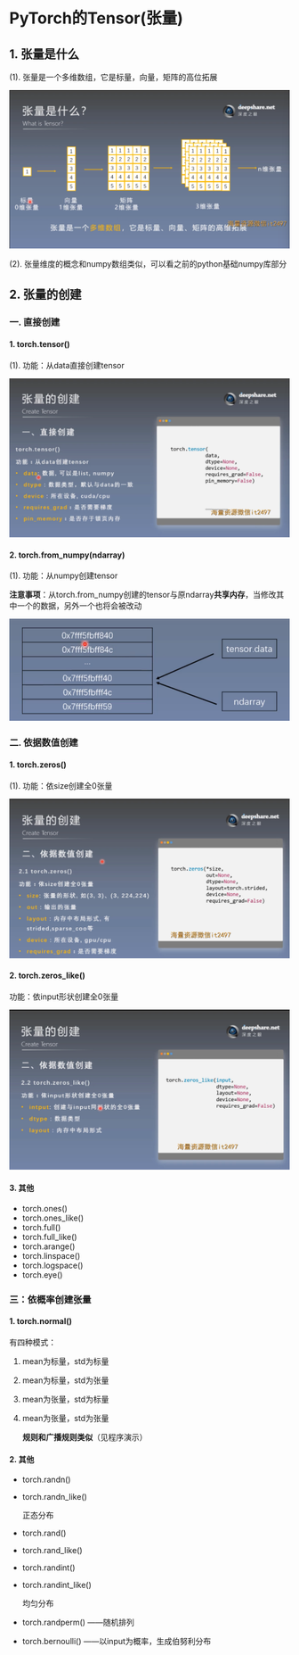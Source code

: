 # PyTorch的Tensor(张量)
## 1. 张量是什么

(1). 张量是一个多维数组，它是标量，向量，矩阵的高位拓展

![1](docs/折叠/待整理/知识库/计算机和硬件/折叠/ai-self-learning-main/从python开始的ai学习/深度学习%20pytorch/1.张量简介与创建/pcs/1.png "tensor")

(2). 张量维度的概念和numpy数组类似，可以看之前的python基础numpy库部分

## 2. 张量的创建
### 一. 直接创建
#### 1. torch.tensor()

(1). 功能：从data直接创建tensor

![2](docs/折叠/待整理/知识库/计算机和硬件/折叠/ai-self-learning-main/从python开始的ai学习/深度学习%20pytorch/1.张量简介与创建/pcs/2.png "2")
#### 2. torch.from_numpy(ndarray)
(1). 功能：从numpy创建tensor

**注意事项**：从torch.from_numpy创建的tensor与原ndarray**共享内存**，当修改其中一个的数据，另外一个也将会被改动

![3](docs/折叠/待整理/知识库/计算机和硬件/折叠/ai-self-learning-main/从python开始的ai学习/深度学习%20pytorch/1.张量简介与创建/pcs/3.png "3")
### 二. 依据数值创建
#### 1. torch.zeros()
(1). 功能：依size创建全0张量

![4](docs/折叠/待整理/知识库/计算机和硬件/折叠/ai-self-learning-main/从python开始的ai学习/深度学习%20pytorch/1.张量简介与创建/pcs/4.png "4")
#### 2. torch.zeros_like()
功能：依input形状创建全0张量

![5](docs/折叠/待整理/知识库/计算机和硬件/折叠/ai-self-learning-main/从python开始的ai学习/深度学习%20pytorch/1.张量简介与创建/pcs/5.png "5")

#### 3. 其他
- torch.ones()
- torch.ones_like()
- torch.full()
- torch.full_like()
- torch.arange()
- torch.linspace()
- torch.logspace()
- torch.eye()
### 三：依概率创建张量
#### 1. torch.normal()
有四种模式：
1. mean为标量，std为标量
2. mean为标量，std为张量
3. mean为张量，std为标量
4. mean为张量，std为张量

    **规则和广播规则类似**（见程序演示）
#### 2. 其他
- torch.randn()
- torch.randn_like()

    正态分布
- torch.rand()
- torch.rand_like()
- torch.randint()
- torch.randint_like()

    均匀分布
- torch.randperm()  ——随机排列
- torch.bernoulli()  ——以input为概率，生成伯努利分布